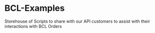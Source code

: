 # BCL-Examples
Storehouse of Scripts to share with our API customers to assist with their interactions with BCL Orders
